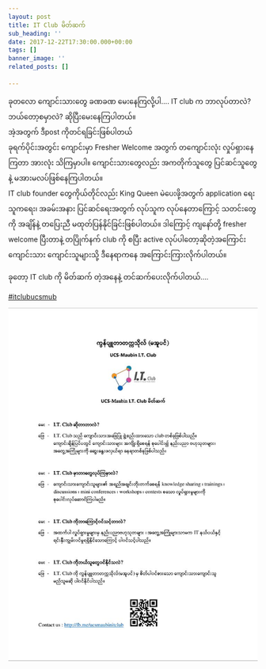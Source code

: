 ```yaml
---
layout: post
title: IT Club မိတ်ဆက်
sub_heading: ''
date: 2017-12-22T17:30:00.000+00:00
tags: []
banner_image: ''
related_posts: []

---
```

 
 ခုတလော ကျောင်းသားတွေ ခဏခဏ မေးနေကြလို့ပါ.... IT club က ဘာလုပ်တာလဲ? ဘယ်တော့စမှာလဲ? ဆိုပြီးမေးနေကြပါတယ်။  
 အဲ့အတွက် ဒီpost ကိုတင်ရခြင်းဖြစ်ပါတယ်  
 ခုရက်ပိုင်းအတွင်း ကျောင်းမှာ Fresher Welcome အတွက် တကျောင်းလုံး လှုပ်ရှားနေကြတာ အားလုံး သိကြမှာပါ။ ကျောင်းသားတွေလည်း အကတိုက်သူတွေ ပြင်ဆင်သူတွေနဲ့ မအားမလပ်ဖြစ်နေကြပါတယ်။   
 IT club founder တွေကိုယ်တိုင်လည်း King Queen မဲပေးဖို့အတွက် application ရေးသူကရေး၊ အခမ်းအနား ပြင်ဆင်ရေးအတွက် လုပ်သူက လုပ်နေတာကြောင့် သတင်းတွေကို အချိန်နဲ့ တပြေးညီ မထုတ်ပြန်နိုင်ခြင်းဖြစ်ပါတယ်။ ဒါကြောင့် ကျနော်တို့ fresher welcome ပြီးတာနဲ့ တပြိုက်နက် club ကို စပြီး active လုပ်ပါတော့ဆိုတဲ့အကြောင်း ကျောင်းသား ကျောင်းသူများသို့ ဒီနေရာကနေ အကြောင်းကြားလိုက်ပါတယ်။

ခုတော့ IT club ကို မိတ်ဆက် တဲ့အနေနဲ့ တင်ဆက်ပေးလိုက်ပါတယ်....

[#itclubucsmub](https://www.facebook.com/hashtag/itclubucsmub?source=feed_text&epa=HASHTAG&__xts__%5B0%5D=68.ARD0U35i0f3CWuqeZAcIE36aUgNW_isFO4M8XdK0ejeZrD4NTQPmmxmN14L0uLQ5HKJZf-Kw_9NMINuT-IDYMpWvCT73XG0W8pqqFQZXtT1wEZSWMI5n8zWMNr2F-di4XfwVC6-NixerSXUDQzfl8YX8jFE9uBdohgnzq2raumQDtm17Pgw_eeM3wJGXljzZCviv8sTequBkw0ShDPauM3RTafmKgsGPbocirM_Eay8eA6PET1PJvkd_JNUjgGUvjvM9wjxGphQ6YP60TNvFmkaGQwuARoK8WV0RT7yuExUbxdxfvltBVwSP8N2dCpZaE1-pPa4MsLDURdXI9pm9t3w&__tn__=%2ANK-R)


![](/uploads/2019/02/24/25734132_139869473384433_8510493315081920853_o.jpg)